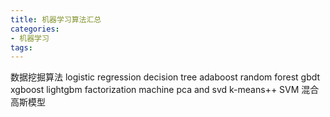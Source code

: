 ```yaml
---
title: 机器学习算法汇总
categories: 
- 机器学习
tags:
---
```


数据挖掘算法
logistic regression
decision tree
adaboost
random forest
gbdt
xgboost
lightgbm
factorization machine
pca and svd
k-means++
SVM
混合高斯模型
